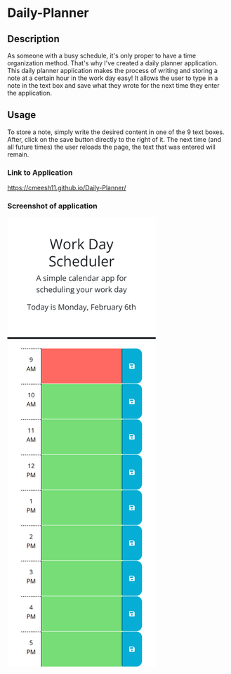 # Daily-Planner

## Description

As someone with a busy schedule, it's only proper to have a time organization method. That's why I've created a daily planner application.
This daily planner application makes the process of writing and storing a note at a certain hour in the work day easy! It allows the user to type in a note in the text box and save what they wrote for the next time they enter the application.

## Usage

To store a note, simply write the desired content in one of the 9 text boxes. After, click on the save button directly to the right of it. The next time (and all future times) the user reloads the page, the text that was entered will remain.

### Link to Application

https://cmeesh11.github.io/Daily-Planner/

### Screenshot of application

![alt text](assets/images/daily-planner-img.png)